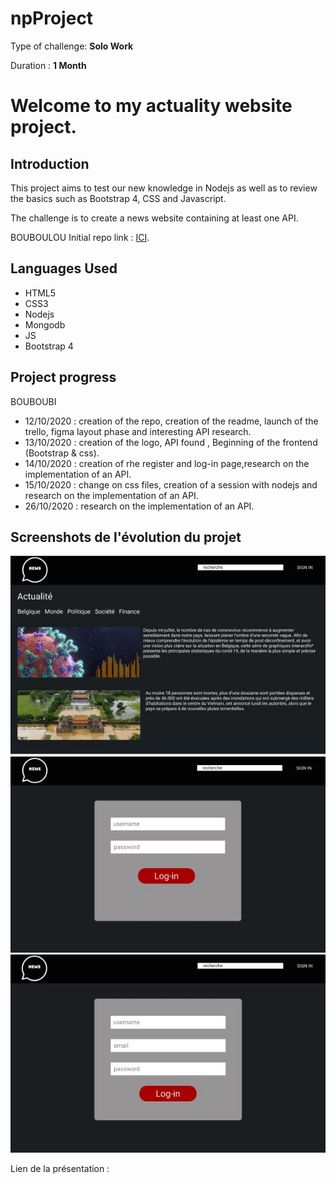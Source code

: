 # npProject
Type of challenge: **Solo Work**

Duration : **1 Month**   


# **Welcome to my actuality website project.**  

## Introduction


This project aims to test our new knowledge in Nodejs as well as to review the basics such as Bootstrap 4, CSS and Javascript.

The challenge is to create a news website containing at least one API.

BOUBOULOU
Initial repo link : [ICI](https://github.com/becodeorg/BXL-Swartz-3-21/tree/master/09-OOP-npProject).

## Languages  Used


* HTML5
* CSS3
* Nodejs
* Mongodb
* JS
* Bootstrap 4

## Project progress
BOUBOUBI
* 12/10/2020 : creation of the repo, creation of the readme, launch of the trello, figma layout phase and interesting API research.
* 13/10/2020 : creation of the logo, API found , Beginning of the frontend (Bootstrap & css).
* 14/10/2020 : creation of rhe register and log-in page,research on the implementation of an API.
* 15/10/2020 : change on css files, creation of a session with nodejs and research on the implementation of an API.
* 26/10/2020 : research on the implementation of an API.

## Screenshots de l'évolution du projet

![Main page](/assets/News1.JPG)
![Login page](/assets/news2.JPG)
![Register page](/assets/news3.JPG)

Lien de la présentation : 
